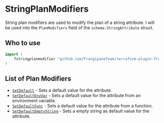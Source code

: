 # StringPlanModifiers

String plan modifiers are used to modify the plan of a string attribute.
I will be used into the `PlanModifiers` field of the `schema.StringAttribute` struct.

## Who to use

```go
import (
    fstringplanmodifier "github.com/FrangipaneTeam/terraform-plugin-framework-planmodifiers/stringplanmodifier"
)
```

## List of Plan Modifiers

- [`SetDefault`](setdefault.md) - Sets a default value for the attribute.
- [`SetDefaultEnvVar`](setdefaultenvvar.md) - Sets a default value for the attribute from an environment variable.
- [`SetDefaultFunc`](setdefaultfunc.md) - Sets a default value for the attribute from a function.
- [`SetDefaultEmptyString`](setdefaultemptystring.md) - Sets a empty string as default value for the attribute.
